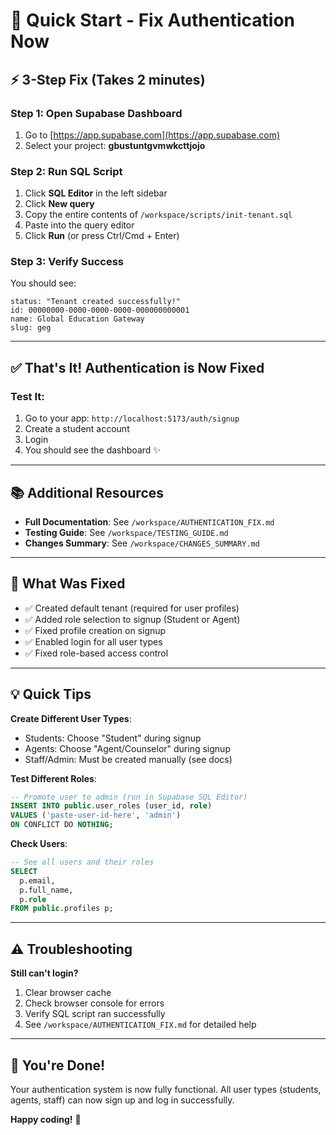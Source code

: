 # 🚀 Quick Start - Fix Authentication Now

## ⚡ 3-Step Fix (Takes 2 minutes)

### Step 1: Open Supabase Dashboard
1. Go to [https://app.supabase.com](https://app.supabase.com)
2. Select your project: **gbustuntgvmwkcttjojo**

### Step 2: Run SQL Script
1. Click **SQL Editor** in the left sidebar
2. Click **New query**
3. Copy the entire contents of `/workspace/scripts/init-tenant.sql`
4. Paste into the query editor
5. Click **Run** (or press Ctrl/Cmd + Enter)

### Step 3: Verify Success
You should see:
```
status: "Tenant created successfully!"
id: 00000000-0000-0000-0000-000000000001
name: Global Education Gateway
slug: geg
```

---

## ✅ That's It! Authentication is Now Fixed

### Test It:
1. Go to your app: `http://localhost:5173/auth/signup`
2. Create a student account
3. Login
4. You should see the dashboard ✨

---

## 📚 Additional Resources

- **Full Documentation**: See `/workspace/AUTHENTICATION_FIX.md`
- **Testing Guide**: See `/workspace/TESTING_GUIDE.md`
- **Changes Summary**: See `/workspace/CHANGES_SUMMARY.md`

---

## 🎯 What Was Fixed

- ✅ Created default tenant (required for user profiles)
- ✅ Added role selection to signup (Student or Agent)
- ✅ Fixed profile creation on signup
- ✅ Enabled login for all user types
- ✅ Fixed role-based access control

---

## 💡 Quick Tips

**Create Different User Types**:
- Students: Choose "Student" during signup
- Agents: Choose "Agent/Counselor" during signup
- Staff/Admin: Must be created manually (see docs)

**Test Different Roles**:
```sql
-- Promote user to admin (run in Supabase SQL Editor)
INSERT INTO public.user_roles (user_id, role)
VALUES ('paste-user-id-here', 'admin')
ON CONFLICT DO NOTHING;
```

**Check Users**:
```sql
-- See all users and their roles
SELECT 
  p.email,
  p.full_name,
  p.role
FROM public.profiles p;
```

---

## ⚠️ Troubleshooting

**Still can't login?**
1. Clear browser cache
2. Check browser console for errors
3. Verify SQL script ran successfully
4. See `/workspace/AUTHENTICATION_FIX.md` for detailed help

---

## 🎉 You're Done!

Your authentication system is now fully functional. All user types (students, agents, staff) can now sign up and log in successfully.

**Happy coding!** 🚀
